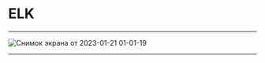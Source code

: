 # ELK

---

![Снимок экрана от 2023-01-21 01-01-19](https://user-images.githubusercontent.com/75438030/213813082-d4c7fd18-a202-4e34-bf68-8b6cd242697c.png)

---
